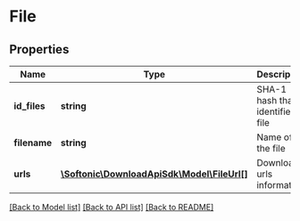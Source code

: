 # File

## Properties
Name | Type | Description | Notes
------------ | ------------- | ------------- | -------------
**id_files** | **string** | SHA-1 hash that identifies a file | 
**filename** | **string** | Name of the file | [optional] 
**urls** | [**\Softonic\DownloadApiSdk\Model\FileUrl[]**](FileUrl.md) | Download urls information | [optional] 

[[Back to Model list]](../README.md#documentation-for-models) [[Back to API list]](../README.md#documentation-for-api-endpoints) [[Back to README]](../README.md)


